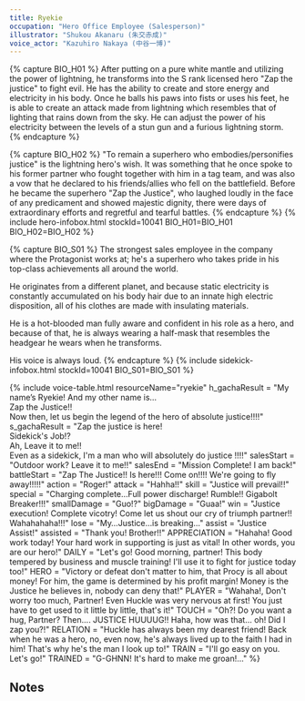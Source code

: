 ```yaml
---
title: Ryekie
occupation: "Hero Office Employee (Salesperson)"
illustrator: "Shukou Akanaru (朱交赤成)"
voice_actor: "Kazuhiro Nakaya (中谷一博)"
---
```

{% capture BIO_H01 %}
After putting on a pure white mantle and utilizing the power of lightning, he transforms into the S rank licensed hero "Zap the justice" to fight evil. He has the ability to create and store energy and electricity in his body. Once he balls his paws into fists or uses his feet, he is able to create an attack made from lightning which resembles that of lighting that rains down from the sky. He can adjust the power of his electricity between the levels of a stun gun and a furious lightning storm.
{% endcapture %}

{% capture BIO_H02 %}
"To remain a superhero who embodies/personifies justice" is the lightning hero's wish.  It was something that he once spoke to his former partner who fought together with him in a tag team, and was also a vow that he declared to his friends/allies who fell on the battlefield.  Before he became the superhero "Zap the Justice", who laughed loudly in the face of any predicament and showed majestic dignity, there were days of extraordinary efforts and regretful and tearful battles.
{% endcapture %}
{% include hero-infobox.html stockId=10041 BIO_H01=BIO_H01 BIO_H02=BIO_H02 %}

{% capture BIO_S01 %}
The strongest sales employee in the company where the Protagonist works at; he's a superhero who takes pride in his top-class achievements all around the world.

He originates from a different planet, and because static electricity is constantly accumulated on his body hair due to an innate high electric disposition, all of his clothes are made with insulating materials.

He is a hot-blooded man fully aware and confident in his role as a hero, and because of that, he is always wearing a half-mask that resembles the headgear he wears when he transforms.

His voice is always loud.
{% endcapture %}
{% include sidekick-infobox.html stockId=10041 BIO_S01=BIO_S01 %}

{% include voice-table.html resourceName="ryekie"
h_gachaResult = "My name’s Ryekie! And my other name is…<br>Zap the Justice!!<br>Now then, let us begin the legend of the hero of absolute justice!!!!"
s_gachaResult = "Zap the justice is here!<br>Sidekick's Job!?<br>Ah, Leave it to me!!<br>Even as a sidekick, I'm a man who will absolutely do justice !!!!"
salesStart = "Outdoor work? Leave it to me!!"
salesEnd = "Mission Complete! I am back!"
battleStart = "Zap The Justice!! Is here!!! Come on!!!! We're going to fly away!!!!!"
action = "Roger!"
attack = "Hahha!!"
skill = "Justice will prevail!!"
special = "Charging complete…Full power discharge! Rumble!! Gigabolt Breaker!!!"
smallDamage = "Guo!?"
bigDamage = "Guaa!"
win = "Justice execution! Complete vicotry! Come let us shout our cry of triumph partner!! Wahahahaha!!!"
lose = "My…Justice…is breaking…"
assist = "Justice Assist!"
assisted = "Thank you! Brother!!"
APPRECIATION = "Hahaha! Good work today! Your hard work in supporting is just as vital!  In other words, you are our hero!"
DAILY = "Let's go!  Good morning, partner!  This body tempered by business and muscle training!  I'll use it to fight for justice today too!"
HERO = "Victory or defeat don't matter to him, that Procy is all about money! For him, the game is determined by his profit margin! Money is the Justice he believes in, nobody can deny that!"
PLAYER = "Wahaha!, Don't worry too much, Partner!  Even Huckle was very nervous at first!  You just have to get used to it little by little, that's it!"
TOUCH = "Oh?! Do you want a hug, Partner? Then.... JUSTICE HUUUUG!! Haha, how was that... oh! Did I zap you?!"
RELATION = "Huckle has always been my dearest friend! Back when he was a hero, no, even now, he's always lived up to the faith I had in him! That's why he's the man I look up to!"
TRAIN = "I'll go easy on you. Let's go!"
TRAINED = "G-GHNN! It's hard to make me groan!..."
%}

## Notes
